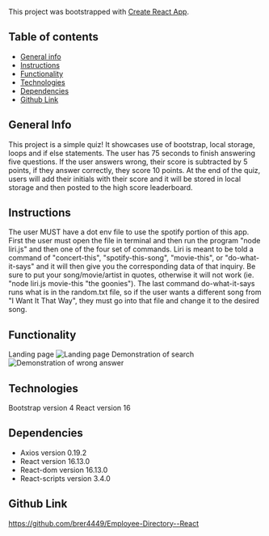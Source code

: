 This project was bootstrapped with [Create React App](https://github.com/facebook/create-react-app).

## Table of contents

- [General info](#general-info)
- [Instructions](#instructions)
- [Functionality](#functionality)
- [Technologies](#technologies)
- [Dependencies](#dependencies)
- [Github Link](#github-link)

## General Info

This project is a simple quiz! It showcases use of bootstrap, local storage, loops and if else statements. The user has 75 seconds to finish answering five questions. If the user answers wrong, their score is subtracted by 5 points, if they answer correctly, they score 10 points. At the end of the quiz, users will add their initials with their score and it will be stored in local storage and then posted to the high score leaderboard.

## Instructions

The user MUST have a dot env file to use the spotify portion of this app. First the user must open the file in terminal and then run the program "node liri.js" and then one of the four set of commands. Liri is meant to be told a command of "concert-this", "spotify-this-song", "movie-this", or "do-what-it-says" and it will then give you the corresponding data of that inquiry. Be sure to put your song/movie/artist in quotes, otherwise it will not work (ie. "node liri.js movie-this "the goonies"). The last command do-what-it-says runs what is in the random.txt file, so if the user wants a different song from "I Want It That Way", they must go into that file and change it to the desired song.

## Functionality

Landing page
![Landing page](https://github.com/brer4449/Employee-Directory--React/blob/master/assets/employee1.png)
Demonstration of search
![Demonstration of wrong answer](https://github.com/brer4449/Employee-Directory--React/blob/master/assets/employee2.png)

## Technologies

Bootstrap version 4
React version 16

## Dependencies

- Axios version 0.19.2
- React version 16.13.0
- React-dom version 16.13.0
- React-scripts version 3.4.0

## Github Link

https://github.com/brer4449/Employee-Directory--React
